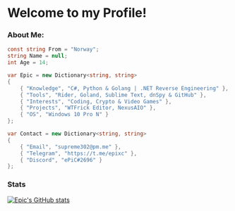 # Welcome to my Profile!
### About Me:
```csharp
const string From = "Norway";
string Name = null;
int Age = 14;

var Epic = new Dictionary<string, string>
{
    { "Knowledge", "C#, Python & Golang | .NET Reverse Engineering" },
    { "Tools", "Rider, Goland, Sublime Text, dnSpy & GitHub" },
    { "Interests", "Coding, Crypto & Video Games" },
    { "Projects", "WTFrick Editor, NexusAIO" },
    { "OS", "Windows 10 Pro N" }
};

var Contact = new Dictionary<string, string>
{
    { "Email", "supreme302@pm.me" },
    { "Telegram", "https://t.me/epixc" },
    { "Discord", "ePiC#2696" }
};
```
### Stats

[![Epic's GitHub stats](https://github-readme-stats.vercel.app/api?username=ePiC6969&theme=tokyonight)](https://github.com/epic6969/epic6969)
